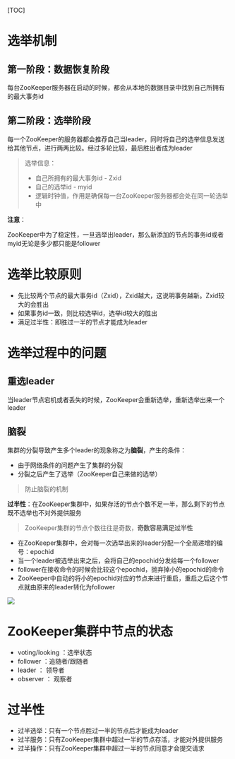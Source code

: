 [TOC]



# 选举机制

## 第一阶段：数据恢复阶段

每台ZooKeeper服务器在启动的时候，都会从本地的数据目录中找到自己所拥有的最大事务id

## 第二阶段：选举阶段

每一个ZooKeeper的服务器都会推荐自己当leader，同时将自己的选举信息发送给其他节点，进行两两比较。经过多轮比较，最后胜出者成为leader

> 选举信息：
>
> - 自己所拥有的最大事务id - Zxid
> - 自己的选举id - myid
> - 逻辑时钟值，作用是确保每一台ZooKeeper服务器都会处在同一轮选举中



**注意**：

ZooKeeper中为了稳定性，一旦选举出leader，那么新添加的节点的事务id或者myid无论是多少都只能是follower



# 选举比较原则

- 先比较两个节点的最大事务id（Zxid），Zxid越大，这说明事务越新。Zxid较大的会胜出
- 如果事务id一致，则比较选举id，选举id较大的胜出
- 满足过半性：即胜过一半的节点才能成为leader





# 选举过程中的问题

## 重选leader

当leader节点宕机或者丢失的时候，ZooKeeper会重新选举，重新选举出来一个leader

## 脑裂

集群的分裂导致产生多个leader的现象称之为**脑裂**，产生的条件：

- 由于网络条件的问题产生了集群的分裂
- 分裂之后产生了选举（ZooKeeper自己来做的选举）

> 防止脑裂的机制

**过半性**：在ZooKeeper集群中，如果存活的节点个数不足一半，那么剩下的节点既不选举也不对外提供服务

> ZooKeeper集群的节点个数往往是奇数，**奇数容易满足过半性**

- 在ZooKeeper集群中，会对每一次选举出来的leader分配一个全局递增的编号：epochid
- 当一个leader被选举出来之后，会将自己的epochid分发给每一个follower
- follower在接收命令的时候会比较这个epochid，抛弃掉小的epochid的命令
- ZooKeeper中自动的将小的epochid对应的节点来进行重启，重启之后这个节点就由原来的leader转化为follower



![](https://note.youdao.com/yws/api/personal/file/622F2D980D7847B29443C6CF81C299EF?method=download&shareKey=5cfcd98813546664cee23d8a08bfe06e)





# ZooKeeper集群中节点的状态

- voting/looking ：选举状态
- follower ：追随者/跟随者
- leader ： 领导者
- observer ： 观察者





# 过半性

- 过半选举：只有一个节点胜过一半的节点后才能成为leader
- 过半服务：只有ZooKeeper集群中超过一半的节点存活，才能对外提供服务
- 过半操作：只有ZooKeeper集群中超过一半的节点同意才会提交请求



